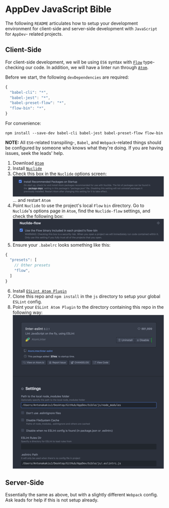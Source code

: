 # AppDev JavaScript Bible

The following `README` articulates how to setup your development environment
for client-side and server-side development with `JavaScript` for `AppDev`-
related projects.

## Client-Side

For client-side development, we will be using `ES6` syntax with
[`Flow`](https://flow.org/) type-checking our code.  In addition, we will have
a linter run through [`Atom`](https://atom.io/).

Before we start, the following `devDependencies` are required:

````javascript
{
  "babel-cli": "*",
  "babel-jest": "*",
  "babel-preset-flow": "*",
  "flow-bin": "*",
}
````

For convenience:

````
npm install --save-dev babel-cli babel-jest babel-preset-flow flow-bin
````

**NOTE:** All `ES6`-related transpiling-, `Babel`, and `Webpack`-related things
should be configured by someone who knows what they're doing.  If you are
having issues, seek the leads' help.

1. Download [`Atom`](https://atom.io/)
2. Install [`Nuclide`](https://nuclide.io/)
3. Check this box in the `Nuclide` options screen:
![Install Recommended Packages](img/install-recommended-packages.png)
... and restart `Atom`
4. Point `Nuclide` to use the project's local `Flow` `bin` directory.  Go to
`Nuclide`'s options page in `Atom`, find the `Nuclide-flow` settings, and check
the following box:
![Nuclide Flow](img/nuclide-flow.png)
5. Ensure your `.babelrc` looks something like this:

````javascript
{
  "presets": [
    // Other presets
    "flow",
  ]
}
````

6. Install [`ESLint Atom Plugin`](https://github.com/AtomLinter/linter-eslint)
7. Clone this repo and `npm install` in the `js` directory to setup your global
`ESLint` config.
8. Point your `ESLint Atom Plugin` to the directory containing this repo in the
following way:
![ESLint Atom Config](img/eslint-atom.png)

## Server-Side

Essentially the same as above, but with a slightly different `Webpack` config.
Ask leads for help if this is not setup already.
